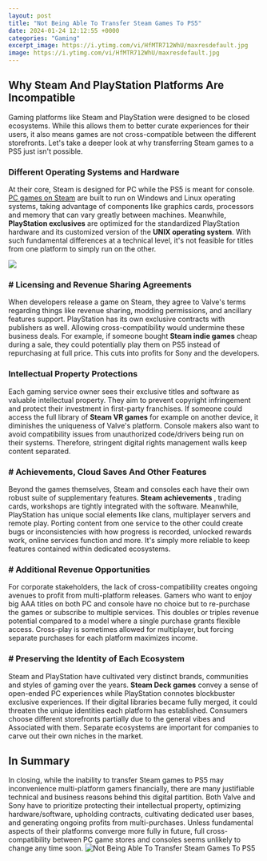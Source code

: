 ```yaml
---
layout: post
title: "Not Being Able To Transfer Steam Games To PS5"
date: 2024-01-24 12:12:55 +0000
categories: "Gaming"
excerpt_image: https://i.ytimg.com/vi/HfMTR712WhU/maxresdefault.jpg
image: https://i.ytimg.com/vi/HfMTR712WhU/maxresdefault.jpg
---
```


## Why Steam And PlayStation Platforms Are Incompatible  
Gaming platforms like Steam and PlayStation were designed to be closed ecosystems. While this allows them to better curate experiences for their users, it also means games are not cross-compatible between the different storefronts. Let's take a deeper look at why transferring Steam games to a PS5 just isn't possible.
### Different Operating Systems and Hardware  
At their core, Steam is designed for PC while the PS5 is meant for console. [PC games on Steam](https://store.fi.io.vn/i-work-all-day-lohng-so-my-german-shepherd-live-a-good-life) are built to run on Windows and Linux operating systems, taking advantage of components like graphics cards, processors and memory that can vary greatly between machines. Meanwhile, **PlayStation exclusives** are optimized for the standardized PlayStation hardware and its customized version of the **UNIX operating system**. With such fundamental differences at a technical level, it's not feasible for titles from one platform to simply run on the other.

![](https://i0.wp.com/cdnssl.ubergizmo.com/wp-content/uploads/2019/10/steam-move-folder.jpg)
### # Licensing and Revenue Sharing Agreements  
When developers release a game on Steam, they agree to Valve's terms regarding things like revenue sharing, modding permissions, and ancillary features support. PlayStation has its own exclusive contracts with publishers as well. Allowing cross-compatibility would undermine these business deals. For example, if someone bought **Steam indie games** cheap during a sale, they could potentially play them on PS5 instead of repurchasing at full price. This cuts into profits for Sony and the developers.
### Intellectual Property Protections  
Each gaming service owner sees their exclusive titles and software as valuable intellectual property. They aim to prevent copyright infringement and protect their investment in first-party franchises. If someone could access the full library of **Steam VR games** for example on another device, it diminishes the uniqueness of Valve's platform. Console makers also want to avoid compatibility issues from unauthorized code/drivers being run on their systems. Therefore, stringent digital rights management walls keep content separated.
### # Achievements, Cloud Saves And Other Features 
Beyond the games themselves, Steam and consoles each have their own robust suite of supplementary features. **Steam achievements** , trading cards, workshops are tightly integrated with the software. Meanwhile, PlayStation has unique social elements like clans, multiplayer servers and remote play. Porting content from one service to the other could create bugs or inconsistencies with how progress is recorded, unlocked rewards work, online services function and more. It's simply more reliable to keep features contained within dedicated ecosystems.
### # Additional Revenue Opportunities 
For corporate stakeholders, the lack of cross-compatibility creates ongoing avenues to profit from multi-platform releases. Gamers who want to enjoy big AAA titles on both PC and console have no choice but to re-purchase the games or subscribe to multiple services. This doubles or triples revenue potential compared to a model where a single purchase grants flexible access. Cross-play is sometimes allowed for multiplayer, but forcing separate purchases for each platform maximizes income.
### # Preserving the Identity of Each Ecosystem
Steam and PlayStation have cultivated very distinct brands, communities and styles of gaming over the years. **Steam Deck games** convey a sense of open-ended PC experiences while PlayStation connotes blockbuster exclusive experiences. If their digital libraries became fully merged, it could threaten the unique identities each platform has established. Consumers choose different storefronts partially due to the general vibes and Associated with them. Separate ecosystems are important for companies to carve out their own niches in the market. 
## In Summary
In closing, while the inability to transfer Steam games to PS5 may inconvenience multi-platform gamers financially, there are many justifiable technical and business reasons behind this digital partition. Both Valve and Sony have to prioritize protecting their intellectual property, optimizing hardware/software, upholding contracts, cultivating dedicated user bases, and generating ongoing profits from multi-purchases. Unless fundamental aspects of their platforms converge more fully in future, full cross-compatibility between PC game stores and consoles seems unlikely to change any time soon.
![Not Being Able To Transfer Steam Games To PS5](https://i.ytimg.com/vi/HfMTR712WhU/maxresdefault.jpg)
